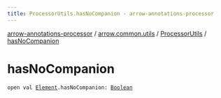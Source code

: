 ```yaml
---
title: ProcessorUtils.hasNoCompanion - arrow-annotations-processor
---
```


[arrow-annotations-processor](../../index.html) / [arrow.common.utils](../index.html) / [ProcessorUtils](index.html) / [hasNoCompanion](./has-no-companion.html)

# hasNoCompanion

`open val `[`Element`](http://docs.oracle.com/javase/6/docs/api/javax/lang/model/element/Element.html)`.hasNoCompanion: `[`Boolean`](https://kotlinlang.org/api/latest/jvm/stdlib/kotlin/-boolean/index.html)